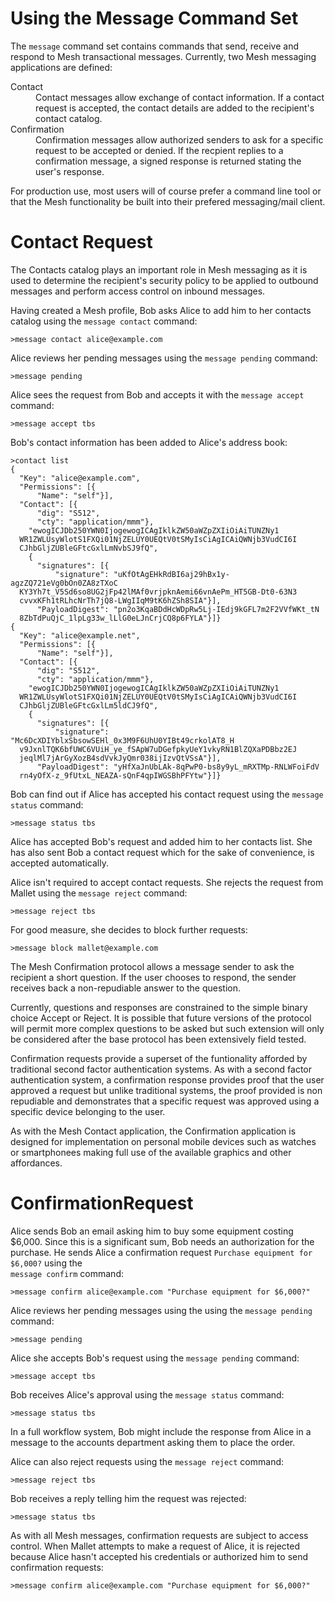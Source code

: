 
# Using the Message Command Set

The `message` command set contains commands that send, receive and respond to 
Mesh transactional messages. Currently, two Mesh messaging applications are defined:

<dl>
<dt>Contact
<dd>Contact messages allow exchange of contact information. If a contact request
is accepted, the contact details are added to the recipient's contact catalog.
<dt>Confirmation
<dd>Confirmation messages allow authorized senders to ask for a specific request 
to be accepted or denied. If the recpient replies to a confirmation message, a
signed response is returned stating the user's response.
</dl>

For production use, most users will of course prefer a command line tool or that
the Mesh functionality be built into their prefered messaging/mail client.

# Contact Request

The Contacts catalog plays an important role in Mesh messaging as it is used to
determine the recipient's security policy to be applied to outbound messages and 
perform access control on inbound messages.

Having created a Mesh profile, Bob asks Alice to add him to her contacts catalog
using the `message contact` command:


````
>message contact alice@example.com
````

Alice reviews her pending messages using the `message pending` command:


````
>message pending
````

Alice sees the request from Bob and accepts it with the `message accept` command:


````
>message accept tbs
````

Bob's contact information has been added to Alice's address book:


````
>contact list
{
  "Key": "alice@example.com",
  "Permissions": [{
      "Name": "self"}],
  "Contact": [{
      "dig": "S512",
      "cty": "application/mmm"},
    "ewogICJDb250YWN0IjogewogICAgIklkZW50aWZpZXIiOiAiTUNZNy1
  WR1ZWLUsyWlotS1FXQi01NjZELUY0UEQtV0tSMyIsCiAgICAiQWNjb3VudCI6I
  CJhbGljZUBleGFtcGxlLmNvbSJ9fQ",
    {
      "signatures": [{
          "signature": "uKfOtAgEHkRdBI6aj29hBx1y-agzZQ721eVg0bOn0ZA8zTXoC
  KY3Yh7t_V5Sd6so8UG2jFp42lMAf0vrjpknAemi66vnAePm_HT5GB-Dt0-63N3
  cvvxKFh1tRLhcNrTh7jQ8-LWgIIqM9tK6hZSh8SIA"}],
      "PayloadDigest": "pn2o3KqaBDdHcWDpRw5Lj-IEdj9kGFL7m2F2VVfWKt_tN
  8ZbTdPuQjC_1lpLg33w_lLlG0eLJnCrjCQ8p6FYLA"}]}
{
  "Key": "alice@example.net",
  "Permissions": [{
      "Name": "self"}],
  "Contact": [{
      "dig": "S512",
      "cty": "application/mmm"},
    "ewogICJDb250YWN0IjogewogICAgIklkZW50aWZpZXIiOiAiTUNZNy1
  WR1ZWLUsyWlotS1FXQi01NjZELUY0UEQtV0tSMyIsCiAgICAiQWNjb3VudCI6I
  CJhbGljZUBleGFtcGxlLm5ldCJ9fQ",
    {
      "signatures": [{
          "signature": "Mc6DcXDIYblxSbsowSEHl_0x3M9F6UhU0YIBt49crkolAT8_H
  v9JxnlTQK6bfUWC6VUiH_ye_fSApW7uDGefpkyUeY1vkyRN1BlZQXaPDBbz2EJ
  jeqlMl7jArGyXozB4sdVvkJyQmr038ijIzvQtVSsA"}],
      "PayloadDigest": "yHfXaJnUbLAk-8qPwP0-bs8y9yL_mRXTMp-RNLWFoiFdV
  rn4yOfX-z_9fUtxL_NEAZA-sQnF4qpIWGSBhPFYtw"}]}
````

Bob can find out if Alice has accepted his contact request using the 
`message status` command:


````
>message status tbs
````

Alice has accepted Bob's request and added him to her contacts list. She has also sent
Bob a contact request which for the sake of convenience, is accepted automatically.

Alice isn't required to accept contact requests. She rejects the request from Mallet 
using the `message reject` command:


````
>message reject tbs
````

For good measure, she decides to block further requests:


````
>message block mallet@example.com
````

The Mesh Confirmation protocol allows a message sender to ask the recipient a short
question. If the user chooses to respond, the sender receives back a non-repudiable 
answer to the question.

Currently, questions and responses are constrained to the simple binary choice 
Accept or Reject. It is possible that future versions of the protocol will permit 
more complex questions to be asked but such extension will only be considered after 
the base protocol has been extensively field tested.

Confirmation requests provide a superset of the funtionality afforded by traditional
second factor authentication systems. As with a second factor authentication system,
a confirmation response provides proof that the user approved a request but unlike
traditional systems, the proof provided is non repudiable and demonstrates that
a specific request was approved using a specific device belonging to the user.

As with the Mesh Contact application, the Confirmation application is designed for 
implementation on personal mobile devices such as watches or smartphonees making full 
use of the available graphics and other affordances.

# ConfirmationRequest

Alice sends Bob an email asking him to buy some equipment costing $6,000. Since this
is a significant sum, Bob needs an authorization for the purchase. He sends Alice
a confirmation request `Purchase equipment for $6,000?` using the  
`message confirm` command:


````
>message confirm alice@example.com "Purchase equipment for $6,000?"
````

Alice reviews her pending messages using the using the `message pending` command:


````
>message pending
````

Alice she accepts Bob's request using the `message pending` command:


````
>message accept tbs
````

Bob receives Alice's approval using the `message status` command:


````
>message status tbs
````

In a full workflow system, Bob might include the response from Alice in a message to
the accounts department asking them to place the order.

Alice can also reject requests using the `message reject` command:


````
>message reject tbs
````

Bob receives a reply telling him the request was rejected:


````
>message status tbs
````

As with all Mesh messages, confirmation requests are subject to access control.
When Mallet attempts to make a request of Alice, it is rejected because Alice
hasn't accepted his credentials or authorized him to send confirmation requests:


````
>message confirm alice@example.com "Purchase equipment for $6,000?"
````


